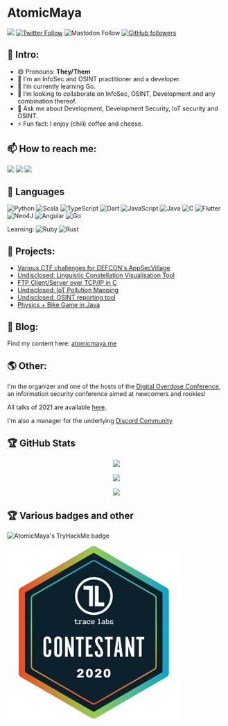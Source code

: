# AtomicMaya

![](https://komarev.com/ghpvc/?username=AtomicMaya&style=flat-square)
[![Twitter Follow](https://img.shields.io/twitter/follow/AtomicMaya_?style=social)](https://twitter.com/AtomicMaya_)
![Mastodon Follow](https://img.shields.io/mastodon/follow/109240206564464426?domain=https%3A%2F%2Ftech.lgbt&style=social)
[![GitHub followers](https://img.shields.io/github/followers/AtomicMaya?style=social)](https://github.com/AtomicMaya)

## 👋 Intro:

- 😄 Pronouns: **They/Them**
- 🔭 I'm an InfoSec and OSINT practitioner and a developer.
- 🌱 I’m currently learning Go.
- 👯 I’m looking to collaborate on InfoSec, OSINT, Development and any combination thereof.
- 💬 Ask me about Development, Development Security, IoT security and OSINT.
- ⚡ Fun fact: I enjoy (chili) coffee and cheese.

## 📫 How to reach me:

![](https://img.shields.io/badge/website-atomicmaya.me-green?style=for-the-badge)
![](https://img.shields.io/badge/email-atomicmaya@pm.me-orange?style=for-the-badge&logo=proton)
![](https://img.shields.io/badge/twitter-atomic_maya-lightblue?style=for-the-badge&logo=twitter)

## 🧰 Languages

![Python](https://img.shields.io/badge/python-3670A0?style=for-the-badge&logo=python&logoColor=ffdd54)
![Scala](https://img.shields.io/badge/scala-%23DC322F.svg?style=for-the-badge&logo=scala&logoColor=white)
![TypeScript](https://img.shields.io/badge/typescript-%23007ACC.svg?style=for-the-badge&logo=typescript&logoColor=white)
![Dart](https://img.shields.io/badge/dart-%230175C2.svg?style=for-the-badge&logo=dart&logoColor=white)
![JavaScript](https://img.shields.io/badge/javascript-%23323330.svg?style=for-the-badge&logo=javascript&logoColor=%23F7DF1E)
![Java](https://img.shields.io/badge/java-%23ED8B00.svg?style=for-the-badge&logo=java&logoColor=white)
![C](https://img.shields.io/badge/c-%2300599C.svg?style=for-the-badge&logo=c&logoColor=white)
![Flutter](https://img.shields.io/badge/flutter-%231572B6.svg?style=for-the-badge&logo=flutter&logoColor=white)
![Neo4J](https://img.shields.io/badge/neo4j-%231572B6.svg?style=for-the-badge&logo=neo4j&logoColor=white)
![Angular](https://img.shields.io/badge/angular-%23DD0031.svg?style=for-the-badge&logo=angular&logoColor=white)
![Go](https://img.shields.io/badge/go-%2300ADD8.svg?style=for-the-badge&logo=go&logoColor=white)
 
Learning: ![Ruby](https://img.shields.io/badge/ruby-%23CC342D.svg?style=for-the-badge&logo=ruby&logoColor=white) ![Rust](https://img.shields.io/badge/rust-%23000000.svg?style=for-the-badge&logo=rust&logoColor=white)

## 🤖 Projects:

- [Various CTF challenges for DEFCON's AppSecVillage](https://github.com/AppSecVillage/AppSecVillage.github.io)
- [Undisclosed: Linguistic Constellation Visualisation Tool]()
- [FTP Client/Server over TCP/IP in C](https://github.com/AtomicNicos/ftp-server-client)
- [Undisclosed: IoT Pollution Mapping]()
- [Undisclosed: OSINT reporting tool]()
- [Physics + Bike Game in Java](https://github.com/AtomicNicos/BikeGame)

## 📝 Blog: 

Find my content here: [atomicmaya.me](https://atomicmaya.me)
 
## 🌎 Other:

I'm the organizer and one of the hosts of the [Digital Overdose Conference](https://digitaloverdose.tech/conference), an information security conference aimed at newcomers and rookies! 

All talks of 2021 are available [here](https://www.youtube.com/playlist?list=PLUI-ug97ALy180thHUsRIt7qxFt0QVGDz).

I'm also a manager for the underlying [Discord Community](https://discord.gg/digitaloverdose)

## 🏆 GitHub Stats

<p align="center"><img src="https://github-readme-stats.vercel.app/api?username=AtomicMaya&show_icons=true&title_color=ab20fd&icon_color=39ff14&text_color=2D96FF&bg_color=151515"></p>
<p align="center"><img src="https://github-readme-stats.vercel.app/api/top-langs/?username=AtomicMaya&show_icons=true&title_color=ab20fd&icon_color=39ff14&text_color=2D96FF&bg_color=151515"></p>

<p align="center"><img src="https://github-readme-streak-stats.herokuapp.com/?user=AtomicMaya&theme=dark&ring=FFB19A&hide_border=true&currStreakNum=F6A085&fire=F6A085&currStreakLabel=F6A085"></p>

## 🏆 Various badges and other

![AtomicMaya's TryHackMe badge](https://tryhackme-badges.s3.amazonaws.com/AtomicMaya.png)

![conintbadge](https://github.com/AtomicMaya/AtomicMaya/blob/main/assertion-D6eDo8KHS7mw9kpn0nnMxA.png)
 
